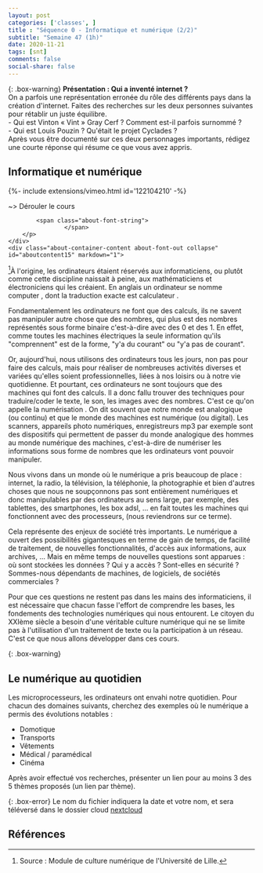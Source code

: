 ```yaml
---
layout: post 
categories: ['classes', ]
title : "Séquence 0 - Informatique et numérique (2/2)"
subtitle: "Semaine 47 (1h)"
date: 2020-11-21
tags: [snt]
comments: false
social-share: false
--- 
```




{: .box-warning} 
**Présentation : Qui a inventé internet ?**   
On a parfois une représentation erronée du rôle des différents pays dans la création d'internet. Faites des recherches sur les deux personnes suivantes pour rétablir un juste équilibre.   
	- Qui est Vinton « Vint » Gray Cerf ? Comment est-il parfois surnommé ?  
	- Qui est Louis Pouzin ? Qu'était le projet Cyclades ?   
Après vous être documenté sur ces deux personnages importants, rédigez une courte réponse qui résume ce que vous avez appris.
  
  
  

## Informatique et numérique
 
<div>
{%- include extensions/vimeo.html id='122104210' -%}
</div>  
<div class="about-container">
    <div class="about-container-header" data-toggle="collapse" data-target="#aboutcontent15" title="clicker pour dérouler">
        <p class="about-container-heading about-font-default">
            <i class="fa fa-paperclip about-font-out" aria-hidden="true"></i>
            <span class="about-prompt">
                ~&gt;
            </span>
            <span class="about-font-cmd">
                Dérouler le cours
            </span> 
             
            <span class="about-font-string">
                    </span>
        </p>
    </div>
	<div class="about-container-content about-font-out collapse"  id="aboutcontent15" markdown="1">
[^1]À l'origine, les ordinateurs étaient réservés aux informaticiens, ou plutôt comme cette discipline naissait à peine, aux mathématiciens et électroniciens qui les créaient. En anglais un ordinateur se nomme computer , dont la traduction exacte est calculateur .

Fondamentalement les ordinateurs ne font que des calculs, ils ne savent pas manipuler autre chose que des nombres, qui plus est des nombres représentés sous forme binaire c'est-à-dire avec des 0 et des 1. En effet, comme toutes les machines électriques la seule information qu'ils "comprennent" est de la forme, "y'a du courant" ou "y'a pas de courant".

Or, aujourd'hui, nous utilisons des ordinateurs tous les jours, non pas pour faire des calculs, mais pour réaliser de nombreuses activités diverses et variées qu'elles soient professionnelles, liées à nos loisirs ou à notre vie quotidienne. Et pourtant, ces ordinateurs ne sont toujours que des machines qui font des calculs. Il a donc fallu trouver des techniques pour traduire/coder le texte, le son, les images avec des nombres. C'est ce qu'on appelle la numérisation . On dit souvent que notre monde est analogique (ou continu) et que le monde des machines est numérique (ou digital). Les scanners, appareils photo numériques, enregistreurs mp3 par exemple sont des dispositifs qui permettent de passer du monde analogique des hommes au monde numérique des machines, c'est-à-dire de numériser les informations sous forme de nombres que les ordinateurs vont pouvoir manipuler.

Nous vivons dans un monde où le numérique a pris beaucoup de place : internet, la radio, la télévision, la téléphonie, la photographie et bien d'autres choses que nous ne soupçonnons pas sont entièrement numériques et donc manipulables par des ordinateurs au sens large, par exemple, des tablettes, des smartphones, les box adsl, ... en fait toutes les machines qui fonctionnent avec des processeurs, (nous reviendrons sur ce terme).

Cela représente des enjeux de société très importants. Le numérique a ouvert des possibilités gigantesques en terme de gain de temps, de facilité de traitement, de nouvelles fonctionnalités, d'accès aux informations, aux archives, ... Mais en même temps de nouvelles questions sont apparues : où sont stockées les données ? Qui y a accès ? Sont-elles en sécurité ? Sommes-nous dépendants de machines, de logiciels, de sociétés commerciales ?

Pour que ces questions ne restent pas dans les mains des informaticiens, il est nécessaire que chacun fasse l'effort de comprendre les bases, les fondements des technologies numériques qui nous entourent. Le citoyen du XXIème siècle a besoin d'une véritable culture numérique qui ne se limite pas à l'utilisation d'un traitement de texte ou la participation à un réseau. C'est ce que nous allons développer dans ces cours.
</div>
</div>

{: .box-warning}
## Le numérique au quotidien

Les microprocesseurs, les ordinateurs ont envahi notre quotidien. Pour chacun des domaines suivants, cherchez des exemples où le numérique a permis des évolutions notables :
- Domotique
- Transports
- Vêtements 
- Médical / paramédical
- Cinéma

Après avoir effectué vos recherches, présenter un lien pour au moins 3 des 5 thèmes proposés (un lien par thème).


{: .box-error}
Le nom du fichier indiquera la date et votre nom, et sera téléversé dans le dossier cloud [nextcloud](https://cloud-grenoble.beta.education.fr/s/ccazSZEM7xqcPdm)


## Références
 
[^1]: Source : Module de culture numérique de l'Université de Lille.